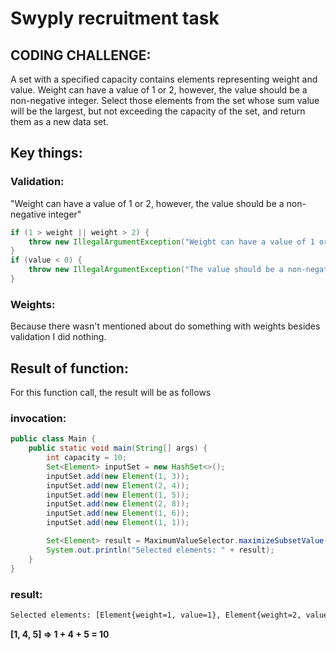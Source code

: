 # Swyply recruitment task

## CODING CHALLENGE:
A set with a specified capacity contains elements representing weight and value. Weight can have a value of 1 or 2, however, the value should be a non-negative integer. Select those elements from the set whose sum value will be the largest, but not exceeding the capacity of the set, and return them as a new data set.

## Key things:
### Validation:
"Weight can have a value of 1 or 2, however, the value should be a non-negative integer"

```java
if (1 > weight || weight > 2) {
    throw new IllegalArgumentException("Weight can have a value of 1 or 2");
}
if (value < 0) {
    throw new IllegalArgumentException("The value should be a non-negative integer");
}
```

### Weights:
Because there wasn't mentioned about do something with weights besides validation I did nothing.

## Result of function:
For this function call, the result will be as follows

### invocation:
```java
public class Main {
    public static void main(String[] args) {
        int capacity = 10;
        Set<Element> inputSet = new HashSet<>();
        inputSet.add(new Element(1, 3));
        inputSet.add(new Element(2, 4));
        inputSet.add(new Element(1, 5));
        inputSet.add(new Element(2, 8));
        inputSet.add(new Element(1, 6));
        inputSet.add(new Element(1, 1));

        Set<Element> result = MaximumValueSelector.maximizeSubsetValue(inputSet, capacity);
        System.out.println("Selected elements: " + result);
    }
}
```
### result:
```bash
Selected elements: [Element{weight=1, value=1}, Element{weight=2, value=4}, Element{weight=1, value=5}
```
**[1, 4, 5] => 1 + 4 + 5 = 10**
